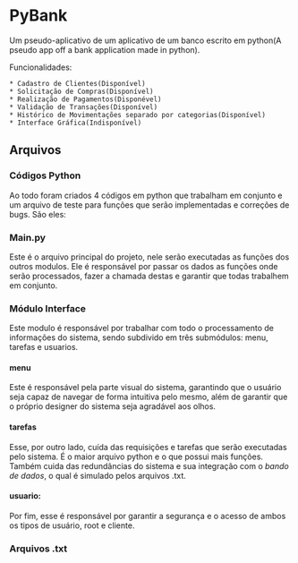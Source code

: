 # PyBank
Um pseudo-aplicativo de um aplicativo de um banco escrito em python(A pseudo app off a bank application made in python).  

Funcionalidades:  

    * Cadastro de Clientes(Disponível)
    * Solicitação de Compras(Disponível)
    * Realização de Pagamentos(Disponével)
    * Validação de Transações(Disponível)
    * Histórico de Movimentações separado por categorias(Disponível)
    * Interface Gráfica(Indisponível)  
## Arquivos  
### Códigos Python  
Ao todo foram criados 4 códigos em python que trabalham em conjunto e um arquivo de teste para funções que serão implementadas e correções de bugs. São eles:
### Main.py  
Este é o arquivo principal do projeto, nele serão executadas as funções dos outros modulos. Ele é responsável por passar os dados as funções onde serão processados, fazer a chamada destas e garantir que todas trabalhem em conjunto.  
### Módulo Interface  
Este modulo é responsável por trabalhar com todo o processamento de informações do sistema, sendo subdivido em três submódulos: menu, tarefas e usuarios.  
#### menu  
Este é responsável pela parte visual do sistema, garantindo que o usuário seja capaz de navegar de forma intuitiva pelo mesmo, além de garantir que o próprio designer do sistema seja agradável aos olhos.  
#### tarefas
Esse, por outro lado, cuída das requisições e tarefas que serão executadas pelo sistema. É o maior arquivo python e o que possui mais funções. Também cuida das redundâncias do sistema e sua integração com o *bando de dados*, o qual é simulado pelos arquivos .txt.
#### usuario:
Por fim, esse é responsável por garantir a segurança e o acesso de ambos os tipos de usuário, root e cliente.
### Arquivos .txt 